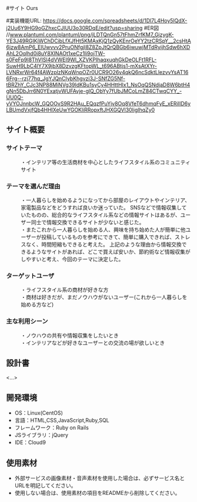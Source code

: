 #サイト
Ours

#実装機能URL:
https://docs.google.com/spreadsheets/d/1Dl7L4Hoy5lQdX-j2Uu6Y9HG9oGZhxcCJlUU3o30RDqE/edit?usp=sharing
#ER図
//www.plantuml.com/plantuml/png/jLDTQnGn57tFhmZrfKM7_GjzygK-YE3J49RGIKjWChDCibLfXJfHt5KMAxKjQ1zQyKEnrOeYY2tzCRSpY__2csHtA6jzw8AmP6_EIUwvvv2PruONfgjI8Z8ZpJtQrQBGb6iwuwjMTdRyijhSdw6hXDAhL2Oqlhd0i8uY8XINAOt1xeCz1li9ojTW-s0FeFp9I8ThVISl4dVWEI9Wl_XZVKPIhaqxuqhGkDeOLFt1RFL-SuwH9LbC4lY7X9jbX8DzvzgKFtopWL_t696ABtjs1-mXsAtXYr-LVNRxrWr64f4AWzplzNKqWnpOZr0UCR9O26v4qkQ6ncSdktLlezvvYsAT166Frg--rzj77hq_JgYJQnCIybKhgvzi3J-SNfZG5Nf-tBRZhY_CJc3NP88MiNVg39IdKBu1syCy4HHttHIx1_NsOqQSNdjaD8W6btH4gNn5DbJrr6N0YExatjvWUFAvje-glQ_ObYy7fUbJMCoLmZ84CTwqCYY_-UU0Q-yVYOJnnbcW_GQOOvS9R2HAu_EQqzfPuYjv8Oq8VfeT6dhmqFyE_xERiIID6yLBUmdVxjfQb4HHlXeUwYGOKliRRopxftJHXGQVl30ligIhqZy0

## サイト概要
### サイトテーマ
<dd>・インテリア等の生活商材を中心としたライフスタイル系のコミュニティサイト</dd>

### テーマを選んだ理由
<dl>
<dd>・一人暮らしを始めるようになってから部屋のレイアウトやインテリア、家電製品などをどうすれば良いか迷っていた。
 SNSなどで情報収集していたものの、総合的なライフスタイル系などの情報サイトはあるが、ユーザー同士で情報交換できるサイトが少ないと感じた。</dd>
<dd>・またこれから一人暮らしを始める人、興味を持ち始めた人が簡単に他ユーザーが投稿しているものを参考にできて、簡単に購入できれば、ストレスなく、時間短縮もできると考えた。
上記のような理由から情報交換できるようなサイトがあれば、どこで買えば安いか、節約術など情報収集がしやすいと考え、今回のテーマに決定した。</dd>
</dl>

### ターゲットユーザ
<dl>
<dd>・ライフスタイル系の商材が好きな方</dd>
<dd>・商材は好きだが、まだノウハウがないユーザー(これから一人暮らしを始める方など)</dd>
</dl>

### 主な利用シーン
<dl>
<dd>・ノウハウの共有や情報収集をしたいとき</dd>
<dd>・インテリアなどが好きなユーザーとの交流の場が欲しいとき</dd>
</dl>

## 設計書
<...>

## 開発環境
- OS：Linux(CentOS)
- 言語：HTML,CSS,JavaScript,Ruby,SQL
- フレームワーク：Ruby on Rails
- JSライブラリ：jQuery
- IDE：Cloud9

## 使用素材
- 外部サービスの画像素材・音声素材を使用した場合は、必ずサービス名とURLを明記してください。
- 使用しない場合は、使用素材の項目をREADMEから削除してください。
